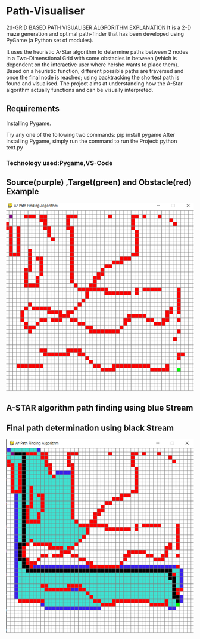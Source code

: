 # Path-Visualiser
2d-GRID BASED PATH VISUALISER
[ALGPORITHM EXPLANATION](https://www.redblobgames.com/pathfinding/a-star/introduction.html)
It is a 2-D maze generation and optimal path-finder that has been developed using PyGame (a Python set of modules).

It uses the heuristic A-Star algorithm to determine paths between 2 nodes in a Two-Dimenstional Grid with some obstacles in between (which is dependent on the interactive user where he/she wants to place them). Based on a heuristic function, different possible paths are traversed and once the final node is reached; using backtracking the shortest path is found and visualised. The project aims at understanding how the A-Star algorithm actually functions and can be visually interpreted.
 
 ## Requirements
Installing Pygame.

Try any one of the following two commands:
pip install pygame
After installing Pygame, simply run the command to run the Project:
python text.py

 ### Technology used:Pygame,VS-Code

## Source(purple) ,Target(green) and Obstacle(red) Example
![pic1](https://github.com/developer22-university/Path-Visualiser/blob/main/img/Screenshot%20(2).png)
##  A-STAR algorithm path finding using  blue Stream
##  Final path determination using black Stream
![pic3](https://github.com/developer22-university/Path-Visualiser/blob/main/img/Screenshot%20(3).png)
